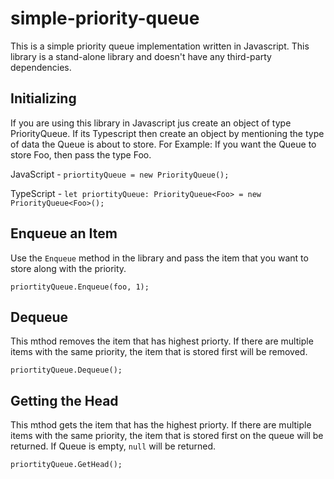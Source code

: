 # simple-priority-queue
This is a simple priority queue implementation written in Javascript. This library is a stand-alone library and doesn't have any third-party dependencies. 

## Initializing
If you are using this library in Javascript jus create an object of type PriorityQueue. If its Typescript then create an object by mentioning the type of data the Queue is about to store. For Example: If you want the Queue to store Foo, then pass the type Foo.
 
JavaScript - `priortityQueue = new PriorityQueue();`

TypeScript - `let priortityQueue: PriorityQueue<Foo> = new PriorityQueue<Foo>();`

## Enqueue an Item
Use the `Enqueue` method in the library and pass the item that you want to store along with the priority.

`priortityQueue.Enqueue(foo, 1);`

## Dequeue

This mthod removes the item that has highest priorty. If there are multiple items with the same priority, the item that is stored first will be removed.

`priortityQueue.Dequeue();`

## Getting the Head

This mthod gets the item that has the highest priorty. If there are multiple items with the same priority, the item that is stored first on the queue will be returned. If Queue is empty, `null` will be returned. 

`priortityQueue.GetHead();`
